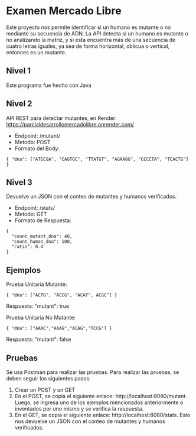 # Examen Mercado Libre
Este proyecto nos permite identificar si un humano es mutante o no mediante su secuencia de ADN. La API detecta si un humano es mutante o no analizando la matriz, y si esta encuentra más de una secuencia de cuatro letras iguales, ya sea de forma horizontal, oblicua o vertical, entonces es un mutante.

## Nivel 1
Este programa fue hecho con Java

## Nivel 2
API REST para detectar mutantes, en Render: https://parcialdesarrollomercadolibre.onrender.com/
- Endpoint: /mutant/
- Metodo: POST
- Formato del Body:
```
{ "dna": ["ATGCGA", "CAGTGC", "TTATGT", "AGAAGG", "CCCCTA", "TCACTG"] }
```

## Nivel 3
Devuelve un JSON con el conteo de mutantes y humanos verificados.
- Endpoint: /stats/
- Metodo: GET
- Formato de Respuesta:
```
{
  "count_mutant_dna": 40,
  "count_human_dna": 100,
  "ratio": 0.4
}
```

## Ejemplos
Prueba Unitaria Mutante:
```
{ "dna": ["ACTG", "ACCG", "ACAT", ACGC"] }
```
Respuesta: "mutant": true

Prueba Unitaria No Mutante:
```
{ "dna": ["AAAC","AAAG","ACAG","TCCG"] }
```
Respuesta: "mutant": false

## Pruebas
Se usa Postman para realizar las pruebas. Para realizar las pruebas, se deben seguir los siguientes pasos:
1. Crear un POST y un GET
2. En el POST, se copia el siguiente enlace: http://localhost:8080/mutant. Luego, se ingresa uno de los ejemplos mencionados anteriormente o inventados por uno mismo y se verifica la respuesta.
3. En el GET, se copia el siguiente enlace: http://localhost:8080/stats. Esto nos devuelve un JSON con el conteo de mutantes y humanos verificados.
